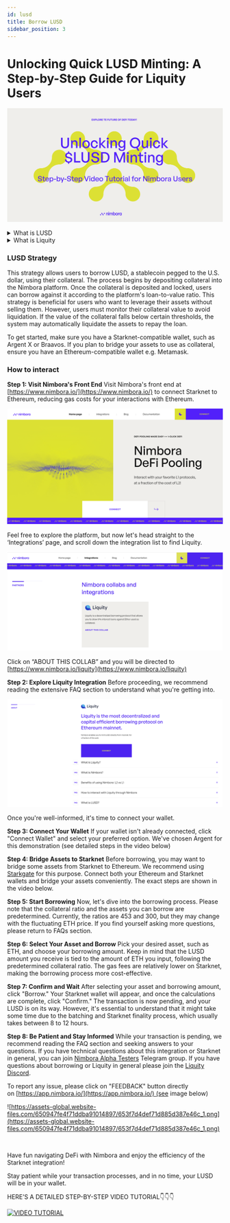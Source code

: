 ```yaml
---
id: lusd
title: Borrow LUSD
sidebar_position: 3
---
```


# **Unlocking Quick LUSD Minting: A Step-by-Step Guide for Liquity Users**

![Group 145.png](/content/strategy_lusd/Group_145.png)

<details>
  <summary>What is LUSD</summary>

  [LUSD Docs](https://docs.liquity.org/faq/general#what-are-lusd-and-lqty)

  - LUSD, a stablecoin pegged to the USD, serves as the payment medium for loans in the Liquity protocol, offering redemption against collateral at face value.

  - For details on its stability mechanism, further information is available.

</details>

<details>
  <summary>What is Liquity</summary>

  [Liquity Docs](https://docs.liquity.org/)

  - Liquity offers decentralized, interest-free loans in LUSD against Ether collateral, requiring a minimum 110% collateral ratio.

  - Loan security is enhanced by a Stability Pool with LUSD and collective backing from borrowers as ultimate guarantors.

  - The protocol is non-custodial, immutable, and operates without governance.

</details>

### LUSD Strategy

This strategy allows users to borrow LUSD, a stablecoin pegged to the U.S. dollar, using their collateral. The process begins by depositing collateral into the Nimbora platform. Once the collateral is deposited and locked, users can borrow against it according to the platform's loan-to-value ratio. This strategy is beneficial for users who want to leverage their assets without selling them. However, users must monitor their collateral value to avoid liquidation. If the value of the collateral falls below certain thresholds, the system may automatically liquidate the assets to repay the loan.

To get started, make sure you have a Starknet-compatible wallet, such as Argent X or Braavos. If you plan to bridge your assets to use as collateral, ensure you have an Ethereum-compatible wallet e.g. Metamask.

### How to interact

**Step 1: Visit Nimbora's Front End**
Visit Nimbora's front end at [https://www.nimbora.io/](https://www.nimbora.io/)  to connect Starknet to Ethereum, reducing gas costs for your interactions with Ethereum. 

![Cookies.png](/content/strategy_lusd/Cookies.png)

Feel free to explore the platform, but now let's head straight to the ‘Integrations’ page, and scroll down the integration list to find Liquity.

![Screenshot 2023-11-02 at 11.02.24.png](/content/strategy_lusd/Screenshot_2023-11-02_at_11.02.24.png)

Click on “ABOUT THIS COLLAB” and you will be directed to [https://www.nimbora.io/liquity](https://www.nimbora.io/liquity)

**Step 2: Explore Liquity Integration**
Before proceeding, we recommend reading the extensive FAQ section to understand what you're getting into. 

![Screenshot 2023-11-02 at 11.05.56.png](/content/strategy_lusd/Screenshot_2023-11-02_at_11.05.56.png)

Once you're well-informed, it's time to connect your wallet.

**Step 3: Connect Your Wallet**
If your wallet isn't already connected, click "Connect Wallet" and select your preferred option. We've chosen Argent for this demonstration (see detailed steps in the video below)

**Step 4: Bridge Assets to Starknet**
Before borrowing, you may want to bridge some assets from Starknet to Ethereum. We recommend using [Starkgate](https://starkgate.starknet.io/) for this purpose. Connect both your Ethereum and Starknet wallets and bridge your assets conveniently. The exact steps are shown in the video below.

**Step 5: Start Borrowing**
Now, let's dive into the borrowing process. Please note that the collateral ratio and the assets you can borrow are predetermined. Currently, the ratios are 453 and 300, but they may change with the fluctuating ETH price. If you find yourself asking more questions, please return to FAQs section.

**Step 6: Select Your Asset and Borrow**
Pick your desired asset, such as ETH, and choose your borrowing amount. Keep in mind that the LUSD amount you receive is tied to the amount of ETH you input, following the predetermined collateral ratio. The gas fees are relatively lower on Starknet, making the borrowing process more cost-effective.

**Step 7: Confirm and Wait**
After selecting your asset and borrowing amount, click "Borrow." Your Starknet wallet will appear, and once the calculations are complete, click "Confirm." The transaction is now pending, and your LUSD is on its way. However, it's essential to understand that it might take some time due to the batching and Starknet finality process, which usually takes between 8 to 12 hours.

**Step 8: Be Patient and Stay Informed**
While your transaction is pending, we recommend reading the FAQ section and seeking answers to your questions. If you have technical questions about this integration or Starknet in general, you can join [Nimbora Alpha Testers](https://t.me/+606MBKpVsdthYTU0) Telegram group. If you have questions about borrowing or Liquity in general please join the [Liquity Discord](https://discord.com/invite/2up5U32).

To report any issue, please click on "FEEDBACK" button directly on [https://app.nimbora.io/](https://app.nimbora.io/) (see image below)

![https://assets-global.website-files.com/650947fe4f71ddba91014897/653f7d4def71d885d387e46c_1.png](https://assets-global.website-files.com/650947fe4f71ddba91014897/653f7d4def71d885d387e46c_1.png)

‍

Have fun navigating DeFi with Nimbora and enjoy the efficiency of the Starknet integration! 

Stay patient while your transaction processes, and in no time, your LUSD will be in your wallet.

HERE’S A DETAILED STEP-BY-STEP VIDEO TUTORIAL👇👇👇

[![VIDEO TUTORIAL](https://img.youtube.com/vi/DluxuqM4XHo&t/0.jpg)](https://www.youtube.com/watch?v=DluxuqM4XHo&t=1s&ab_channel=LiquityProtocol)